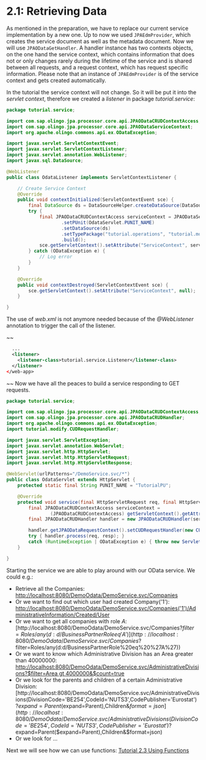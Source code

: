 # 2.1: Retrieving Data
As mentioned in the preparation, we have to replace our current service implementation by a new one.
Up to now we used `JPAEdmProvider`, which creates the service document as well as the metadata document. Now we will use `JPAODataGetHandler`. A handler instance has two contexts objects, on the one hand the service context, which contains information that does not or only changes rarely during the lifetime of the service and is shared between all requests, and a request context, which has request specific information.  Please note that an instance of `JPAEdmProvider` is of the service context and gets created automatically.

In the tutorial the service context will not change. So it will be put it into the _servlet context_, therefore we created a _listener_ in package _tutorial.service_:
```Java
package tutorial.service;

import com.sap.olingo.jpa.processor.core.api.JPAODataCRUDContextAccess;
import com.sap.olingo.jpa.processor.core.api.JPAODataServiceContext;
import org.apache.olingo.commons.api.ex.ODataException;

import javax.servlet.ServletContextEvent;
import javax.servlet.ServletContextListener;
import javax.servlet.annotation.WebListener;
import javax.sql.DataSource;

@WebListener
public class OdataListener implements ServletContextListener {

    // Create Service Context
    @Override
    public void contextInitialized(ServletContextEvent sce) {
        final DataSource ds = DataSourceHelper.createDataSource(DataSourceHelper.DB_HSQLDB);
        try {
            final JPAODataCRUDContextAccess serviceContext = JPAODataServiceContext.with()
                    .setPUnit(OdataServlet.PUNIT_NAME)
                    .setDataSource(ds)
                    .setTypePackage("tutorial.operations", "tutorial.model")
                    .build();
            sce.getServletContext().setAttribute("ServiceContext", serviceContext);
        } catch (ODataException e) {
            // Log error
        }
    }

    @Override
    public void contextDestroyed(ServletContextEvent sce) {
        sce.getServletContext().setAttribute("ServiceContext", null);
    }

}
```
The use of _web.xml_ is not anymore needed because of the _@WebListener_ annotation to trigger the call of the listener.

~~
```XML
  ...
  <listener>
    <listener-class>tutorial.service.Listener</listener-class>
  </listener>
</web-app>
```
~~
Now we have all the peaces to build a service responding to GET requests.
```Java
package tutorial.service;

import com.sap.olingo.jpa.processor.core.api.JPAODataCRUDContextAccess;
import com.sap.olingo.jpa.processor.core.api.JPAODataCRUDHandler;
import org.apache.olingo.commons.api.ex.ODataException;
import tutorial.modify.CUDRequestHandler;

import javax.servlet.ServletException;
import javax.servlet.annotation.WebServlet;
import javax.servlet.http.HttpServlet;
import javax.servlet.http.HttpServletRequest;
import javax.servlet.http.HttpServletResponse;

@WebServlet(urlPatterns="/DemoService.svc/*")
public class OdataServlet extends HttpServlet {
	protected static final String PUNIT_NAME = "TutorialPU";

	@Override
	protected void service(final HttpServletRequest req, final HttpServletResponse resp) throws ServletException {
		final JPAODataCRUDContextAccess serviceContext =
				(JPAODataCRUDContextAccess) getServletContext().getAttribute("ServiceContext");
		final JPAODataCRUDHandler handler = new JPAODataCRUDHandler(serviceContext);

		handler.getJPAODataRequestContext().setCUDRequestHandler(new CUDRequestHandler());
		try { handler.process(req, resp); }
		catch (RuntimeException | ODataException e) { throw new ServletException(e); }
	}

}
```
Starting the service we are able to play around with our OData service. We could e.g.:
* Retrieve all the Companies: [http://localhost:8080/DemoOdata/DemoService.svc/Companies](http://localhost:8080/DemoOdata/DemoService.svc/Companies)
* Or we want to find out which user had created Company('1'): [http://localhost:8080/DemoOdata/DemoService.svc/Companies('1')/AdministrativeInformation/Created/User](http://localhost:8080/DemoOdata/DemoService.svc/Companies('1')/AdministrativeInformation/Created/User)
* Or we want to get all companies with role _A_: [http://localhost:8080/DemoOdata/DemoService.svc/Companies?$filter=Roles/any(d:d/BusinessPartnerRole eq 'A')](http://localhost:8080/DemoOdata/DemoService.svc/Companies?$filter=Roles/any(d:d/BusinessPartnerRole%20eq%20%27A%27))
* Or we want to know which Administrative Division has an Area greater than 40000000: [http://localhost:8080/DemoOdata/DemoService.svc/AdministrativeDivisions?$filter=Area gt 4000000&$count=true](http://localhost:8080/DemoOdata/DemoService.svc/AdministrativeDivisions?$filter=Area%20gt%204000000&$count=true)
* Or we look for the parents and children of a certain Administrative Division: [http://localhost:8080/DemoOdata/DemoService.svc/AdministrativeDivisions(DivisionCode='BE254',CodeId='NUTS3',CodePublisher='Eurostat')?$expand=Parent($expand=Parent),Children&$format=json](http://localhost:8080/DemoOdata/DemoService.svc/AdministrativeDivisions(DivisionCode='BE254',CodeId='NUTS3',CodePublisher='Eurostat')?$expand=Parent($expand=Parent),Children&$format=json)
* Or we look for ...

Next we will see how we can use functions: [Tutorial 2.3 Using Functions](2-3-UsingFunctions.md)